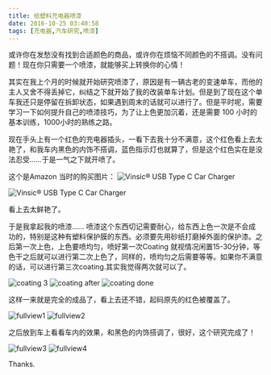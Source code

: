```yaml
---
title: 给塑料充电器喷漆
date: 2016-10-25 03:40:58
tags: [充电器,汽车研究,喷漆]
---
```


或许你在发愁没有找到合适颜色的商品，或许你在烦恼不同颜色的不搭调。没有问题！现在你只需要一个喷漆，就能够买上转换你的心情！

其实在我上个月的时候就开始研究喷漆了，原因是有一辆古老的变速单车，而他的主人又舍不得丢掉它，纠结之下就开始了我的改装单车计划。但是到了现在这个单车我还只是停留在拆卸状态，如果遇到周末的话就可以进行了。但是平时呢，需要学习一下如何提升自己的喷漆技巧，为了让上色更加沉着，还是需要 100 小时的基本训练，1000小时的熟练之路。

现在手头上有一个红色的充电器插头，一看下去我十分不满意，这个红色看上去太艳了，和我车内黑色的内饰不搭调，蓝色指示灯也就算了，但是这个红色实在是没法忍受……于是一气之下就开喷了。

这个是Amazon 当时的购买图片：
![Vinsic® USB Type C Car Charger ](/images/spary_carcharger/1.jpg)
<!-- more -->
![Vinsic® USB Type C Car Charger ](/images/spary_carcharger/2.jpg)

看上去太鲜艳了。

于是我拿起我的喷漆…… 
喷漆这个东西切记需要耐心，给东西上色一次是不会成功的，特别是这种有塑料保护膜的东西。必须要先用砂纸打磨掉外面的保护漆。之后第一次上色，上色要喷均匀，喷好第一次Coating 就视情况闲置15-30分钟，等色干之后就可以进行第二次上色了，同样的，喷均匀之后需要等等。如果你不满意的话，可以进行第三次coating.其实我觉得两次就可以了。

![coating 3](/images/spary_carcharger/3.jpg)
![coating after](/images/spary_carcharger/4.jpg)
![coating done](/images/spary_carcharger/5.jpg)

这样一来就是完全的成品了，看上去还不错，起码原先的红色被覆盖了。

![fullview1](/images/spary_carcharger/6.jpg)
![fullview2](/images/spary_carcharger/7.jpg)

之后放到车上看看车内的效果，和黑色的内饰搭调了，很好，这个研究完成了！

![fullview3](/images/spary_carcharger/8.jpg)
![fullview4](/images/spary_carcharger/9.jpg)

Thanks.
